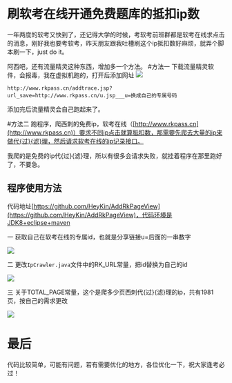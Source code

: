 # 刷软考在线开通免费题库的抵扣ip数

一年两度的软考又快到了，还记得大学的时候，考软考前班群都是软考在线求点击的消息，刚好我也要考软考，昨天朋友跟我吐槽刷这个ip抵扣数好麻烦，就弄个脚本刷一下，just do it。

阿西吧，还有流量精灵这种东西，增加多一个方法。
#方法一
下载流量精灵软件，会报毒，我在虚拟机跑的，打开后添加网址
![]([img]https://i.loli.net/2019/04/28/5cc539c7b08c6.png[/img])
```
http://www.rkpass.cn/addtrace.jsp?url_save=http://www.rkpass.cn/u.jsp___u=换成自己的专属号码
```
添加完后流量精灵会自己跑起来了。

#方法二
跑程序，爬西刺的免费ip，软考在线（[http://www.rkpass.cn](http://www.rkpass.cn)）要求不同ip点击就算抵扣数，那需要先爬去大量的ip来做代{过}{滤}理，然后请求软考在线的ip记录接口。


我爬的是免费的ip代{过}{滤}理，所以有很多会请求失败，就挂着程序在那里跑好了，不要急。

## 程序使用方法
代码地址[https://github.com/HeyKin/AddRkPageView](https://github.com/HeyKin/AddRkPageView)，代码环境是JDK8+eclipse+maven

一 获取自己在软考在线的专属id，也就是分享链接u=后面的一串数字

![]([img]https://i.loli.net/2019/04/26/5cc2adc9d321a.png[/img])

二 更改`IpCrawler.java`文件中的RK_URL常量，把id替换为自己的id

![]([img]https://i.loli.net/2019/04/26/5cc2ae67def3c.png[/img])

三 关于TOTAL_PAGE常量，这个是爬多少页西刺代{过}{滤}理的ip，共有1981页，按自己的需求更改

![]([img]https://i.loli.net/2019/04/26/5cc2aeed2d2cc.png[/img])



# 最后
代码比较简单，可能有问题，若有需要优化的地方，各位优化一下，祝大家逢考必过！
